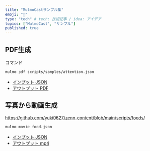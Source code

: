 ```yaml
---
title: "MulmoCastサンプル集"
emoji: "💬"
type: "tech" # tech: 技術記事 / idea: アイデア
topics: ["MulmoCast", "サンプル"]
published: true
---
```


## PDF生成

コマンド

```sh
mulmo pdf scripts/samples/attention.json
```

- [インプット JSON](https://github.com/receptron/mulmocast-cli/blob/main/scripts/samples/attention.json)
- [アウトプット PDF](https://github.com/yuki0627/zenn-content/blob/6a9b7dd9c9c1f7101825a0e02a6c80748b572f99/output/attention_is_all_you_need.pdf)


## 写真から動画生成

https://github.com/yuki0627/zenn-content/blob/main/scripts/foods/

```sh
mulmo movie food.json
```
- [インプット JSON](https://github.com/yuki0627/zenn-content/blob/main/scripts/foods/food.json)
- [アウトプット mp4](https://github.com/yuki0627/zenn-content/blob/main/output/food.mp4)



